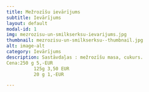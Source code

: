 ```yaml
---
title: Mežrozīšu ievārījums
subtitle: Ievārījums
layout: default
modal-id: 1
img: mezrozisu-un-smilkserksu-ievarijums.jpg
thumbnail: mezrozisu-un-smilkserksu--thumbnail.jpg
alt: image-alt
category: Ievārījums
description: Sastāvdaļas : mežrozīšu masa, cukurs.
Cena:250 g 5,-EUR
          125g 3,50 EUR
          20 g 1,-EUR

---
```

